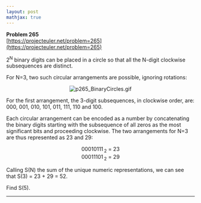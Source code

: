 ```yaml
---
layout: post
mathjax: true
---
```

**Problem 265**  
[https://projecteuler.net/problem=265](https://projecteuler.net/problem=265)

<p>2<sup>N</sup> binary digits can be placed in a circle so that all the N-digit clockwise subsequences are distinct.</p>

<p>For N=3, two such circular arrangements are possible, ignoring rotations:</p>
<div align="center"><img src="project/images/p265_BinaryCircles.gif" class="dark_img" alt="p265_BinaryCircles.gif" /></div>

<p>For the first arrangement, the 3-digit subsequences, in clockwise order, are:<br /> 000, 001, 010, 101, 011, 111, 110 and 100.</p>

<p>Each circular arrangement can be encoded as a number by concatenating the binary digits starting with the subsequence of all zeros as the most significant bits and proceeding clockwise. The two arrangements for N=3 are thus represented as 23 and 29:
</p><div align="center">00010111 <sub>2</sub> = 23</div>
<div align="center">00011101 <sub>2</sub> = 29</div>

<p>Calling S(N) the sum of the unique numeric representations, we can see that S(3) = 23 + 29 = 52.</p>

<p>Find S(5).</p>

---
